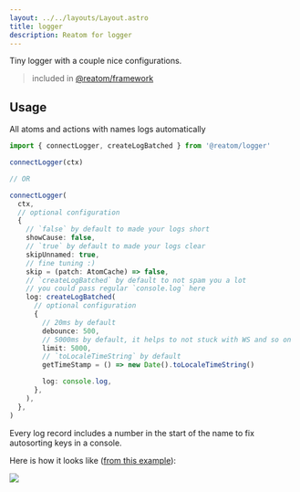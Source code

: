 ```yaml
---
layout: ../../layouts/Layout.astro
title: logger
description: Reatom for logger
---
```


Tiny logger with a couple nice configurations.

> included in [@reatom/framework](/packages/framework)

## Usage

All atoms and actions with names logs automatically

```ts
import { connectLogger, createLogBatched } from '@reatom/logger'

connectLogger(ctx)

// OR

connectLogger(
  ctx,
  // optional configuration
  {
    // `false` by default to made your logs short
    showCause: false,
    // `true` by default to made your logs clear
    skipUnnamed: true,
    // fine tuning :)
    skip = (patch: AtomCache) => false,
    // `createLogBatched` by default to not spam you a lot
    // you could pass regular `console.log` here
    log: createLogBatched(
      // optional configuration
      {
        // 20ms by default
        debounce: 500,
        // 5000ms by default, it helps to not stuck with WS and so on
        limit: 5000,
        // `toLocaleTimeString` by default
        getTimeStamp = () => new Date().toLocaleTimeString()

        log: console.log,
      },
    ),
  },
)
```

Every log record includes a number in the start of the name to fix autosorting keys in a console.

Here is how it looks like ([from this example](/examples#search-component)):

![](https://user-images.githubusercontent.com/27290320/208033158-0033d0a2-edd5-44ab-8fd6-510d9347a49d.png)
